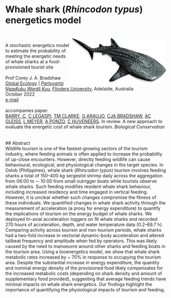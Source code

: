 # Whale shark (<em>Rhincodon typus</em>) energetics model
<img align="right" src="www/whaleshark.webp" alt="shark" width="300" style="margin-top: 20px">
<br>
<br>
A stochastic energetics model to estimate the probability of meeting the energetic needs of whale sharks at a food-provisioned tourist site<br>
<br>
Prof Corey J. A. Bradshaw <br>
<a href="http://globalecologyflinders.com" target="_blank">Global Ecology</a> | <em><a href="https://globalecologyflinders.com/partuyarta-ngadluku-wardli-kuu/" target="_blank">Partuyarta Ngadluku Wardli Kuu</a></em>, <a href="http://flinders.edu.au" target="_blank">Flinders University</a>, Adelaide, Australia <br>
October 2022 <br>
<a href=mailto:corey.bradshaw@flinders.edu.au>e-mail</a> <br>
<br>
accompanies paper:<br>
<a href="https://www.researchgate.net/profile/Christine-Barry-4">BARRY, C</a>, <a href="https://www.lamave.org/christine-tin-legaspi">C LEGASPI</a>, <a href="https://scholar.google.com/citations?user=FsRAsHcAAAAJ&hl=en">TM CLARKE</a>, <a href="https://www.researchgate.net/profile/Gonzalo-Araujo">G ARAUJO</a>, <a href="https://globalecologyflinders.com/people/#DIRECTOR">CJA BRADSHAW</a>, <a href="http://profiles.murdoch.edu.au/myprofile/adrian-gleiss/">AC GLEISS</a>, <a href="https://researchnow.flinders.edu.au/en/persons/lauren-meyer">L MEYER</a>, <a href="https://scholar.google.com/citations?user=zKpvsRUAAAAJ&hl=en">A PONZO</a>, <a href="https://researchnow.flinders.edu.au/en/persons/charlie-huveneers-2">C HUVENEERS</a>. In review. A new approach to evaluate the energetic cost of whale shark tourism. <em>Biological Conservation</em><br>
<br>
<br>
## Abstract
<br>
Wildlife tourism is one of the fastest-growing sectors of the tourism industry, where feeding animals is often applied to increase the probability of up-close encounters. However, directly feeding wildlife can cause behavioural, ecological, and physiological changes in the target species. In Oslob (Philippines), whale shark (<em>Rhincodon typus</em>) tourism involves feeding sharks a total of 150–400 kg sergestid shrimp daily across the aggregation from 06:00 to ∼ 10:00 from small outrigger boats while tourists observe whale sharks. Such feeding modifies resident whale shark behaviour, including increased residency and time engaged in vertical feeding. However, it is unclear whether such changes compromise the fitness of these individuals. We quantified changes in whale shark activity through the measurement of acceleration (a proxy for energy expenditure) to quantify the implications of tourism on the energy budget of whale sharks. We deployed tri-axial acceleration loggers on 16 whale sharks and recorded 270 hours of acceleration, depth, and water temperature data (0.2–69.7 h). Comparing activity across tourism and non-tourism periods, whale sharks had a two-fold increase in vectorial dynamic-body acceleration and altered tailbeat frequency and amplitude when fed by operators. This was likely caused by the need to manoeuvre around other sharks and feeding boats in the tourism area. Using a bioenergetics model, we show that whale shark metabolic rates increased by ~ 70% in response to occupying the tourism area. Despite the substantial increase in energy expenditure, the quantity and nominal energy density of the provisioned food likely compensates for the increased metabolic costs (depending on shark density and amount of supplementary food provided), suggesting that average feeding trends have minimal impacts on whale shark energetics. Our findings highlight the importance of quantifying the physiological impacts of tourism and feeding. 
